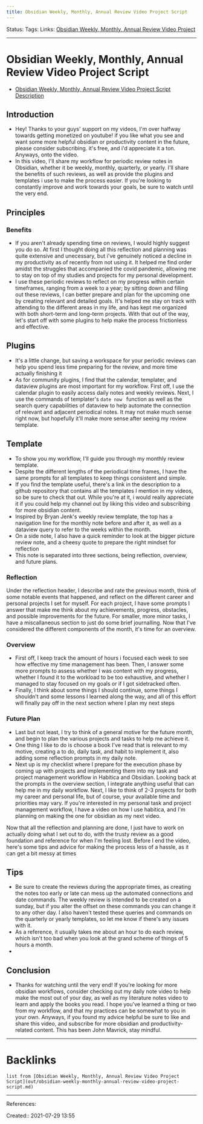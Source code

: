 ```yaml
---
title: Obsidian Weekly, Monthly, Annual Review Video Project Script
---
```

Status: 
Tags: 
Links: [Obsidian Weekly, Monthly, Annual Review Video Project](out/obsidian-weekly-monthly-annual-review-video-project.md)
___
# Obsidian Weekly, Monthly, Annual Review Video Project Script
- [Obsidian Weekly, Monthly, Annual Review Video Project Script Description](out/obsidian-weekly-monthly-annual-review-video-project-script-description.md)
## Introduction
- Hey! Thanks to your guys' support on my videos, I'm over halfway towards getting monetized on youtube! if you like what you see and want some more helpful obsidian or  productivity content in the future, please consider subscribing. it's free, and i'd appreciate it a ton. Anyways, onto the video.
- In this video, I'll share my workflow for periodic review notes in Obsidian, whether it be weekly, monthly, quarterly, or yearly. I'll share the benefits of such reviews, as well as provide the plugins and templates i use to make the process easier. If you're looking to constantly improve and work towards your goals, be sure to watch until the very end.
## Principles
### Benefits
- If you aren't already spending time on reviews, I would highly suggest you do so. At first I thought doing all this reflection and planning was quite extensive and unecessary, but i've genuinely noticed a decline in my productivity as of recently from not using it. It helped me find order amidst the struggles that accompanied the covid pandemic, allowing me to stay on top of my studies and projects for my personal development. 
- I use these periodic reviews to reflect on my progress within certain timeframes, ranging from a week to a year; by sitting down and filling out these reviews, I can better prepare and plan for the upcoming one by creating relevant and detailed goals. It's helped me stay on track with attending to the different areas in my life, and has kept me organized with both short-term and long-term projects. With that out of the way, let's start off with some plugins to help make the process frictionless and effective.
## Plugins
- It's a little change, but saving a workspace for your periodic reviews can help you spend less time preparing for the review, and more time actually finishing it
- As for community plugins, I find that the calendar, templater, and dataview plugins are most important for my workflow. First off, I use the calendar plugin to easily access daily notes and weekly reviews. Next, I use the commands of templater's `date now ` function as well as the search query capabilities of dataview to help automate the connection of relevant and adjacent periodical notes. It may not make much sense right now, but hopefully it'll make more sense after seeing my review template.
## Template
- To show you my workflow, I'll guide you through my monthly review template.
- Despite the different lengths of the periodical time frames, I have the same prompts for all templates to keep things consistent and simple.
- If you find the template useful, there's a link in the description to a github repository that contains all the templates I mention in my videos, so be sure to check that out. While you're at it, i would really appreciate it if you could help my channel out by liking this video and subscribing for more obsidian content. 
- Inspired by Bryan Jenk's weekly review template, the top has a navigation line for the monthly note before and after it, as well as a dataview query to refer to the weeks within the month.
- On a side note, I also have a quick reminder to look at the bigger picture review note, and a cheesy quote to prepare the right mindset for reflection
- This note is separated into three sections, being reflection, overview, and future plans.
### Reflection
Under the reflection header, I describe and rate the previous month, think of some notable events that happened, and reflect on the different career and personal projects I set for myself. For each project, I have some prompts I answer that make me think about my achievements, progress, obstacles, and possible improvements for the future. For smaller, more minor tasks, I have a miscallaneous section to just do some brief journalling. Now that I've considered the different components of the month, it's time for an overview.
### Overview
- First off, I keep track the amount of hours i focused each week to see how effective my time management has been. Then, I answer some more prompts to assess whether I was content with my progress, whether I found it to the workload to be too exhaustive, and whether I managed to stay focused on my goals or if I got sidetracked often.
- Finally, I think about some things I should continue, some things I shouldn't and some lessons I learned along the way, and all of this effort will finally pay off in the next section where I plan my next steps
### Future Plan
- Last but not least, I try to think of a general motive for the future month, and begin to plan the various projects and tasks to help me achieve it.
- One thing I like to do is choose a book I've read that is relevant to my motive, creating a to do, daily task, and habit to implement it, also adding some reflection prompts in my daily note.
- Next up is my checklist where I prepare for the execution phase by coming up with projects and implementing them into my task and project management workflow in Habitica and Obsidian. Looking back at the prompts in the overview section, I integrate anything useful that can help me in my daily workflow. Next, I like to think of 2-3 projects for both my career and personal life, but of course, your available time and priorities may vary.  If you're interested in my personal task and project management workflow, I have a video on how I use habitica, and I'm planning on making the one for obsidian as my next video.

Now that all the reflection and planning are done, I just have to work on actually doing what I set out to do, with the trusty review as a good foundation and reference for when I'm feeling lost. Before I end the video, here's some tips and advice for making the process less of a hassle, as it can get a bit messy at times
## Tips
- Be sure to create the reviews during the appropriate times, as creating the notes too early or late can mess up the automated connections and date commands. The weekly review is intended to be created on a sunday, but if you alter the offset on these commands you can change it to any other day. I also haven't tested these queries and commands on the quarterly or yearly templates, so let me know if there's any issues with it.
- As a reference, it usually takes me about an hour to do each review, which isn't too bad when you look at the grand scheme of things of 5 hours a month.
- 
## Conclusion
- Thanks for watching until the very end! If you're looking for more obsidian workflows, consider checking out my daily note video to help make the most out of your day, as well as my literature notes video to learn and apply the books you read. I hope you've learned a thing or two from my workflow, and that my practices can be somewhat to you in your own. Anyways, if you found my advice helpful be sure to like and share this video, and subscribe for more obsidian and productivity-related content. This has been John Mavrick, stay mindful.
___
# Backlinks
```dataview
list from [Obsidian Weekly, Monthly, Annual Review Video Project Script](out/obsidian-weekly-monthly-annual-review-video-project-script.md)
```
___
References:

Created:: 2021-07-29 13:55
